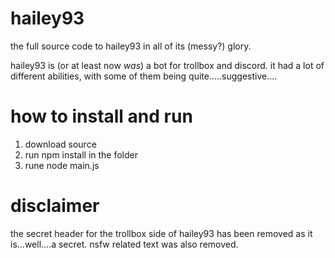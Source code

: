 # hailey93
the full source code to hailey93 in all of its (messy?) glory.

hailey93 is (or at least now *was*) a bot for trollbox and discord. it had a lot of different abilities, with some of them being quite.....suggestive....

# how to install and run
1. download source
2. run npm install in the folder
3. rune node main.js

# disclaimer
the secret header for the trollbox side of hailey93 has been removed as it is...well....a secret. nsfw related text was also removed.
